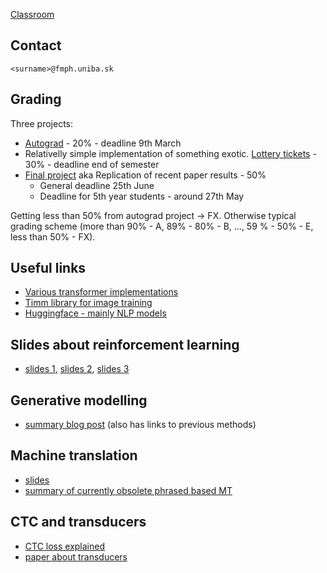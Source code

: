 [Classroom](https://classroom.google.com/c/NDY5NDE1NDkzOTI5?cjc=yr5hpez)

## Contact

`<surname>@fmph.uniba.sk`

## Grading

Three projects:
* [Autograd](https://usamec.github.io/ml2/hw1) - 20% - deadline 9th March 
* Relativelly simple implementation of something exotic. [Lottery tickets](https://usamec.github.io/ml2/hw2) - 30% - deadline end of semester
* [Final project](https://usamec.github.io/ml2/projects) aka Replication of recent paper results - 50%
  * General deadline 25th June
  * Deadline for 5th year students - around 27th May

Getting less than 50% from autograd project -> FX.
Otherwise typical grading scheme (more than 90% - A, 89% - 80% - B, ..., 59 % - 50% - E, less than 50% - FX).

## Useful links

* [Various transformer implementations](https://github.com/lucidrains/vit-pytorch)
* [Timm library for image training](https://github.com/rwightman/pytorch-image-models)
* [Huggingface - mainly NLP models](https://huggingface.co/)

## Slides about reinforcement learning

* [slides 1](https://icml.cc/2016/tutorials/deep_rl_tutorial.pdf), [slides 2](https://people.eecs.berkeley.edu/~pabbeel/nips-tutorial-policy-optimization-Schulman-Abbeel.pdf), [slides 3](http://www.cs.toronto.edu/~rgrosse/courses/csc321_2017/slides/lec23.pdf)

## Generative modelling

* [summary blog post](https://lilianweng.github.io/posts/2021-07-11-diffusion-models/) (also has links to previous methods)

## Machine translation

* [slides](http://web.stanford.edu/class/cs224n/slides/cs224n-2022-lecture07-nmt.pdf)
* [summary of currently obsolete phrased based MT](https://web.stanford.edu/class/archive/cs/cs224n/cs224n.1162/handouts/cs224n-lecture4-PhraseBasedMT.pdf)

## CTC and transducers
* [CTC loss explained](https://distill.pub/2017/ctc/)
* [paper about transducers](https://arxiv.org/pdf/1511.04868.pdf)

